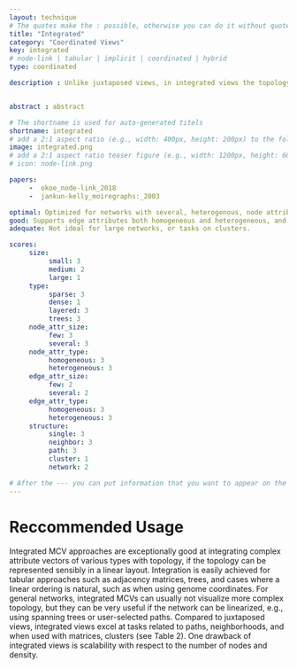 ```yaml
---
layout: technique
# The quotes make the : possible, otherwise you can do it without quotes
title: "Integrated"
category: "Coordinated Views"
key: integrated
# node-link | tabular | implicit | coordinated | hybrid 
type: coordinated

description : Unlike juxtaposed views, in integrated views the topology and the attribute visualizations are laid out with the other view in mind. Typically, integrated MCVs have an unambiguous spatial relationship between the topological features and their attributes.


abstract : abstract

# The shortname is used for auto-generated titels
shortname: integrated
# add a 2:1 aspect ratio (e.g., width: 400px, height: 200px) to the folder /assets/images/papers/
image: integrated.png
# add a 2:1 aspect ratio teaser figure (e.g., width: 1200px, height: 600px) to the folder /assets/images/papers/
# icon: node-link.png

papers:
     -  okoe_node-link_2018
     -  jankun-kelly_moiregraphs:_2003

optimal: Optimized for networks with several, heterogenous, node attributes. Also ideal for tasks on single nodes, neighbors, and paths.
good: Supports edge attributes both homogeneous and heterogeneous, and tasks on subnetworks.    
adequate: Not ideal for large networks, or tasks on clusters. 

scores:
     size: 
          small: 3
          medium: 2
          large: 1
     type: 
          sparse: 3
          dense: 1
          layered: 3
          trees: 3
     node_attr_size: 
          few: 3
          several: 3
     node_attr_type: 
          homogeneous: 3
          heterogeneous: 3
     edge_attr_size: 
          few: 2
          several: 2
     edge_attr_type: 
          homogeneous: 3
          heterogeneous: 3
     structure: 
          single: 3
          neighbor: 3
          path: 3
          cluster: 1
          network: 2

# After the --- you can put information that you want to appear on the website using markdown formatting or HTML. A good example are acknowledgements, extra references, an erratum, etc.
---
```


# Reccommended Usage

Integrated MCV approaches are exceptionally
good at integrating complex attribute vectors of various types
with topology, if the topology can be represented sensibly in a linear
layout. Integration is easily achieved for tabular approaches
such as adjacency matrices, trees, and cases where a linear ordering
is natural, such as when using genome coordinates. For general
networks, integrated MCVs can usually not visualize more complex
topology, but they can be very useful if the network can be
linearized, e.g., using spanning trees or user-selected paths. Compared
to juxtaposed views, integrated views excel at tasks related to
paths, neighborhoods, and when used with matrices, clusters (see
Table 2). One drawback of integrated views is scalability with respect
to the number of nodes and density.
